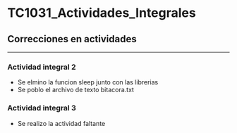 # TC1031_Actividades_Integrales

## Correcciones en actividades
----------------------------------------------
### Actividad integral 2

- Se elmino la funcion sleep junto con las librerias
- Se poblo el archivo de texto bitacora.txt

### Actividad integral 3

- Se realizo la actividad faltante


